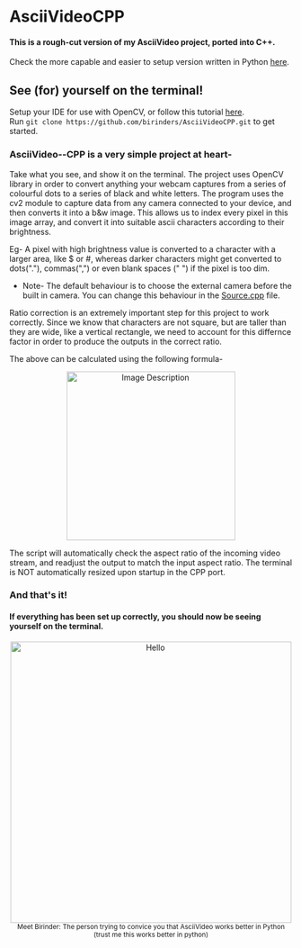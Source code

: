 # AsciiVideoCPP
<h4>
  This is a rough-cut version of my AsciiVideo project, ported into C++.
</h3>
Check the more capable and easier to setup version written in Python <a href="https://github.com/birinders/AsciiVideo">here</a>.

## See (for) yourself on the terminal!
Setup your IDE for use with OpenCV, or follow this tutorial [here](https://www.tutorialspoint.com/how-to-install-opencv-for-cplusplus-in-windows).
<br>Run ```git clone https://github.com/birinders/AsciiVideoCPP.git``` to get started.

### AsciiVideo--CPP is a very simple project at heart-

Take what you see, and show it on the terminal. The project uses OpenCV library in order to convert anything your webcam captures from a series of colourful dots to a series of black and white letters. The program uses the cv2 module to capture data from any camera connected to your device, and then converts it into a b&w image. This allows us to index every pixel in this image array, and convert it into suitable ascii characters according to their brightness.

Eg- A pixel with high brightness value is converted to a character with a larger area, like $ or #, whereas darker characters might get converted to dots("."), commas(",") or even blank spaces (" ") if the pixel is too dim.

- Note-
The default behaviour is to choose the external camera before the built in camera. You can change this behaviour in the [Source.cpp](AsciiVideoCPP/Source.cpp) file.

Ratio correction is an extremely important step for this project to work correctly. Since we know that characters are not square, but are taller than they are wide, like a vertical rectangle, we need to account for this differnce factor in order to produce the outputs in the correct ratio.

<p>The above can be calculated using the following formula- <br>
  <p align = "center">
  <img src="https://github.com/birinders/AsciiVideo/assets/102192983/247c3ad2-fc3b-4ef1-80dc-d218b4cbaa9f" alt="Image Description" width = 300>
  </p>
</p>

The script will automatically check the aspect ratio of the incoming video stream, and readjust the output to match the input aspect ratio.
The terminal is NOT automatically resized upon startup in the CPP port.

### And that's it! 
#### If everything has been set up correctly, you should now be seeing yourself on the terminal.
<p align = "center">
  <img src="https://user-images.githubusercontent.com/102192983/257642201-fd6b3d42-ab72-4c85-96b5-8322ca522bfd.gif" alt="Hello" width = 500>
  <br>
  <sub>Meet Birinder: The person trying to convice you that AsciiVideo works better in Python
    <br>(trust me this works better in python)</sub>
</p>

